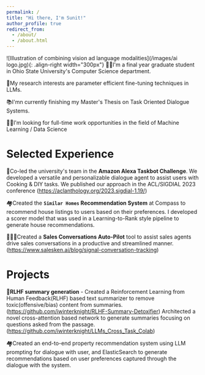 ```yaml
---
permalink: /
title: "Hi there, I'm Sunit!"
author_profile: true
redirect_from: 
  - /about/
  - /about.html
---
```



![Illustration of combining vision ad language modalities](/images/ai logo.jpg){: .align-right width="300px"}
👨‍💻I'm a final year graduate student in Ohio State University's Computer Science department.

🔬My research interests are parameter efficient fine-tuning techniques in LLMs.

📚I'mn currently finishing my Master's Thesis on Task Oriented Dialogue Systems.

👨‍💼I'm looking for full-time work opportunities in the field of Machine Learning / Data Science

# Selected Experience
🤖Co-led the university's team in the **Amazon Alexa Taskbot Challenge**. We developed a versatile and personalizable dialogue agent to assist users with Cooking & DIY tasks. We published our approach in the ACL/SIGDIAL 2023 conference (https://aclanthology.org/2023.sigdial-1.19/)

🏘️Created the **`Similar Homes` Recommendation System** at Compass to recommend house listings to users based on their preferences. I developed a scorer model that was used in a Learning-to-Rank style pipeline to generate house recommendations.

🧑🏻‍💼Created a **Sales Conversations Auto-Pilot** tool to assist sales agents drive sales conversations in a productive and streamlined manner. (https://www.salesken.ai/blog/signal-conversation-tracking)

# Projects
🤖**RLHF summary generation** - Created a Reinforcement Learning from Human Feedback(RLHF) based text summarizer to remove toxic(offensive/bias) content from summaries. (https://github.com/iwinterknight/RLHF-Summary-Detoxifier)
Architected a novel cross-attention based network to generate summaries focusing on questions asked from the passage. (https://github.com/iwinterknight/LLMs_Cross_Task_Colab)

🏘️Created an end-to-end property recommendation system using LLM prompting for dialogue with user, and ElasticSearch to generate recommendations based on user preferences captured through the dialogue with the system. <a name="https://github.com/iwinterknight/Property-Recommendation-System"></a>




